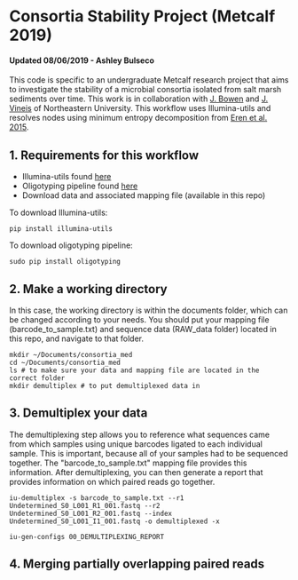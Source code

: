 # Consortia Stability Project (Metcalf 2019)

#### Updated 08/06/2019 - Ashley Bulseco

This code is specific to an undergraduate Metcalf research project that aims to investigate the stability of a microbial consortia isolated from salt marsh sediments over time. This work is in collaboration with [J. Bowen](https://jb2032.wixsite.com/bowenlab) and [J. Vineis](https://github.com/jvineis) of Northeastern University. This workflow uses Illumina-utils and resolves nodes using minimum entropy decomposition from [Eren et al. 2015](https://www.nature.com/articles/ismej2014195). 

## 1. Requirements for this workflow
* Illumina-utils found [here](https://github.com/merenlab/illumina-utils) 
* Oligotyping pipeline found [here](http://merenlab.org/2014/08/16/installing-the-oligotyping-pipeline/)
* Download data and associated mapping file (available in this repo) 

To download Illumina-utils: 
```
pip install illumina-utils
```
To download oligotyping pipeline:
```
sudo pip install oligotyping
```

## 2. Make a working directory
In this case, the working directory is within the documents folder, which can be changed according to your needs. You should put your mapping file (barcode_to_sample.txt) and sequence data (RAW_data folder) located in this repo, and navigate to that folder.  
```
mkdir ~/Documents/consortia_med
cd ~/Documents/consortia_med
ls # to make sure your data and mapping file are located in the correct folder
mkdir demultiplex # to put demultiplexed data in
```

## 3. Demultiplex your data
The demultiplexing step allows you to reference what sequences came from which samples using unique barcodes ligated to each individual sample. This is important, because all of your samples had to be sequenced together. The "barcode_to_sample.txt" mapping file provides this information. After demultiplexing, you can then generate a report that provides information on which paired reads go together. 
```
iu-demultiplex -s barcode_to_sample.txt --r1 Undetermined_S0_L001_R1_001.fastq --r2 Undetermined_S0_L001_R2_001.fastq --index Undetermined_S0_L001_I1_001.fastq -o demultiplexed -x 

iu-gen-configs 00_DEMULTIPLEXING_REPORT
```

## 4. Merging partially overlapping paired reads

